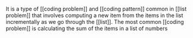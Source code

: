 It is a type of [[coding problem]] and [[coding pattern]] common in [[list problem]] that involves computing a new item from the items in the list incrementally as we go through the [[list]].
The most common [[coding problem]] is calculating the sum of the items in a list of numbers